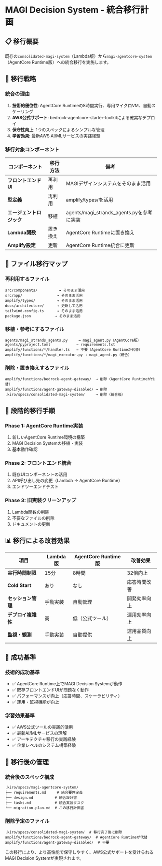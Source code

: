 # MAGI Decision System - 統合移行計画

## 📋 移行概要

既存の`consolidated-magi-system`（Lambda版）から`magi-agentcore-system`（AgentCore Runtime版）への統合移行を実施します。

## 🔄 移行戦略

### **統合の理由**
1. **技術的優位性**: AgentCore Runtimeの8時間実行、専用マイクロVM、自動スケーリング
2. **AWS公式サポート**: bedrock-agentcore-starter-toolkitによる確実なデプロイ
3. **保守性向上**: 1つのスペックによるシンプルな管理
4. **学習効果**: 最新AWS AI/MLサービスの実践経験

### **移行対象コンポーネント**

| コンポーネント | 移行方法 | 備考 |
|---------------|----------|------|
| **フロントエンドUI** | 再利用 | MAGIデザインシステムをそのまま活用 |
| **型定義** | 再利用 | amplify/types/を活用 |
| **エージェントロジック** | 移植 | agents/magi_strands_agents.pyを参考に実装 |
| **Lambda関数** | 置き換え | AgentCore Runtimeに置き換え |
| **Amplify設定** | 更新 | AgentCore Runtime統合に更新 |

## 📂 ファイル移行マップ

### **再利用するファイル**
```
src/components/          → そのまま活用
src/app/                → そのまま活用  
amplify/types/          → そのまま活用
docs/architecture/      → 更新して活用
tailwind.config.ts      → そのまま活用
package.json           → そのまま活用
```

### **移植・参考にするファイル**
```
agents/magi_strands_agents.py     → magi_agent.py（AgentCore版）
agents/pyproject.toml            → requirements.txt
amplify/functions/*/handler.ts   → 不要（AgentCore Runtimeが代替）
amplify/functions/*/magi_executor.py → magi_agent.py（統合）
```

### **削除・置き換えするファイル**
```
amplify/functions/bedrock-agent-gateway/  → 削除（AgentCore Runtimeが代替）
amplify/functions/agent-gateway-disabled/ → 削除
.kiro/specs/consolidated-magi-system/     → 削除（統合後）
```

## 🚀 段階的移行手順

### **Phase 1: AgentCore Runtime実装**
1. 新しいAgentCore Runtime環境の構築
2. MAGI Decision Systemの移植・実装
3. 基本動作確認

### **Phase 2: フロントエンド統合**
1. 既存UIコンポーネントの活用
2. API呼び出し先の変更（Lambda → AgentCore Runtime）
3. エンドツーエンドテスト

### **Phase 3: 旧実装クリーンアップ**
1. Lambda関数の削除
2. 不要なファイルの削除
3. ドキュメントの更新

## 📊 移行による改善効果

| 項目 | Lambda版 | AgentCore Runtime版 | 改善効果 |
|------|----------|-------------------|----------|
| **実行時間制限** | 15分 | 8時間 | 32倍向上 |
| **Cold Start** | あり | なし | 応答時間改善 |
| **セッション管理** | 手動実装 | 自動管理 | 開発効率向上 |
| **デプロイ複雑性** | 高 | 低（公式ツール） | 運用効率向上 |
| **監視・観測** | 手動実装 | 自動提供 | 運用品質向上 |

## 🎯 成功基準

### **技術的成功基準**
- ✅ AgentCore Runtime上でMAGI Decision Systemが動作
- ✅ 既存フロントエンドUIが問題なく動作
- ✅ パフォーマンスが向上（応答時間、スケーラビリティ）
- ✅ 運用・監視機能が向上

### **学習効果基準**
- ✅ AWS公式ツールの実践的活用
- ✅ 最新AI/MLサービスの理解
- ✅ アーキテクチャ移行の実践経験
- ✅ 企業レベルのシステム構築経験

## 📝 移行後の管理

### **統合後のスペック構成**
```
.kiro/specs/magi-agentcore-system/
├── requirements.md     # 統合要件定義
├── design.md          # 統合設計書  
├── tasks.md           # 統合実装タスク
└── migration-plan.md  # この移行計画書
```

### **削除予定のファイル**
```
.kiro/specs/consolidated-magi-system/  # 移行完了後に削除
amplify/functions/bedrock-agent-gateway/  # AgentCore Runtimeが代替
amplify/functions/agent-gateway-disabled/  # 不要
```

この移行により、より高性能で保守しやすく、AWS公式サポートを受けられるMAGI Decision Systemが実現されます。